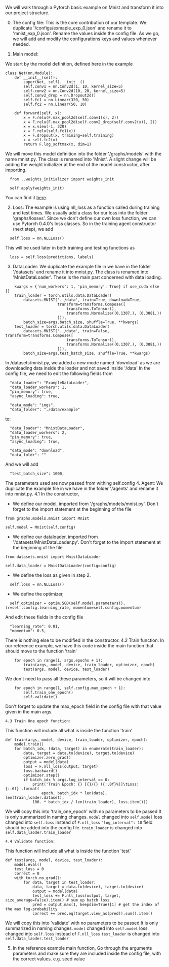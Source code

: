 We will walk through a Pytorch basic example on Mnist and transform it into our project structure.

0. The config file:
This is the core contribution of our template. We duplicate '/configs/exmaple_exp_0.json' and rename it to 'mnist_exp_0.json'.
Rename the values inside the config file. As we go, we will add and modify the configurations keys and values whenever needed.

1. Main model:

We start by the model definition, defined here in the example

```
class Net(nn.Module):
    def __init__(self):
        super(Net, self).__init__()
        self.conv1 = nn.Conv2d(1, 10, kernel_size=5)
        self.conv2 = nn.Conv2d(10, 20, kernel_size=5)
        self.conv2_drop = nn.Dropout2d()
        self.fc1 = nn.Linear(320, 50)
        self.fc2 = nn.Linear(50, 10)

    def forward(self, x):
        x = F.relu(F.max_pool2d(self.conv1(x), 2))
        x = F.relu(F.max_pool2d(self.conv2_drop(self.conv2(x)), 2))
        x = x.view(-1, 320)
        x = F.relu(self.fc1(x))
        x = F.dropout(x, training=self.training)
        x = self.fc2(x)
        return F.log_softmax(x, dim=1)
```
We will move this model definition into the folder '/graphs/models' with the name mnist.py. The class is renamed into 'Mnist'.
A slight change will be adding the weight initializer at the end of the model constructor, after importing.
```
  from ..weights_initializer import weights_init

  self.apply(weights_init)
```
You can find it [here](https://github.com/moemen95/PyTorch-Project-Template/blob/master/graphs/models/mnist.py).

2. Loss:
The example is using nll_loss as a function called during training and test times. We usually add a class for our loss into the folder 'graphs/losses'.
Since we don't define our own loss function, we can use Pytorch 0.4.0's loss classes.
So in the training agent constructor (next step), we add
```
  self.loss = nn.NLLLoss()
```
This will be used later in both training and testing functions as
```
  loss = self.loss(predictions, labels)
```

3. DataLoader:
We duplicate the example file in we have in the folder '/datasets' and rename it into mnist.py. The class is renamed into 'MnistDataLoader'.
These is the main part concerned with data loading.
```
    kwargs = {'num_workers': 1, 'pin_memory': True} if use_cuda else {}
    train_loader = torch.utils.data.DataLoader(
        datasets.MNIST('../data', train=True, download=True,
                       transform=transforms.Compose([
                           transforms.ToTensor(),
                           transforms.Normalize((0.1307,), (0.3081,))
                       ])),
        batch_size=args.batch_size, shuffle=True, **kwargs)
    test_loader = torch.utils.data.DataLoader(
        datasets.MNIST('../data', train=False, transform=transforms.Compose([
                           transforms.ToTensor(),
                           transforms.Normalize((0.1307,), (0.3081,))
                       ])),
        batch_size=args.test_batch_size, shuffle=True, **kwargs)
```
In /datasets/mnist.py, we added a new mode named 'download' as we are downloading data inside the loader and not saved inside '/data'
In the config file, we need to edit the following fields from
```
  "data_loader": "ExampleDataLoader",
  "data_loader_workers": 1,
  "pin_memory": true,
  "async_loading": true,

  "data_mode": "imgs",
  "data_folder": "./data/example"
```
to:
```
  "data_loader": "MnistDataLoader",
  "data_loader_workers": 2,
  "pin_memory": true,
  "async_loading": true,

  "data_mode": "download",
  "data_foldr": ""
```
And we will add
```
  "test_batch_size": 1000,

```

The parameters used are now passed from withing self.config
4. Agent:
We duplicate the example file in we have in the folder '/agents' and rename it into mnist.py.
    4.1 In the constructor,
- We define our model, imported from '/graphs/models/mnist.py'. Don't forget to the import statement at the beginning of the file
```
from graphs.models.mnist import Mnist

self.model = Mnist(self.config)
```
- We define our dataloader, imported from '/datasets/MnistDataLoader.py'. Don't forget to the import statement at the beginning of the file

```
from datasets.mnist import MnistDataLoader

self.data_loader = MnistDataLoader(config=config)
```
- We define the loss as given in step 2.
```
  self.loss = nn.NLLLoss()
```
- We define the optimizer,
```
  self.optimizer = optim.SGD(self.model.parameters(), lr=self.config.learning_rate, momentum=self.config.momentum)

```
And edit these fields in the config file
```
  "learning_rate": 0.01,
  "momentum": 0.5,
```
There is nothing else to be modified in the constructor.
    4.2 Train function:
In our reference example, we have this code inside the main function that should move to the function 'train'
```
    for epoch in range(1, args.epochs + 1):
        train(args, model, device, train_loader, optimizer, epoch)
        test(args, model, device, test_loader)
```
We don't need to pass all these parameters, so it will be changed into
```
    for epoch in range(1, self.config.max_epoch + 1):
        self.train_one_epoch()
        self.validate()
```
Don't forget to update the max_epoch field in the config file with that value given in the main args.

    4.3 Train One epoch function:
This function will include all what is inside the function 'train'
```
def train(args, model, device, train_loader, optimizer, epoch):
    model.train()
    for batch_idx, (data, target) in enumerate(train_loader):
        data, target = data.to(device), target.to(device)
        optimizer.zero_grad()
        output = model(data)
        loss = F.nll_loss(output, target)
        loss.backward()
        optimizer.step()
        if batch_idx % args.log_interval == 0:
            print('Train Epoch: {} [{}/{} ({:.0f}%)]\tLoss: {:.6f}'.format(
                epoch, batch_idx * len(data), len(train_loader.dataset),
            100. * batch_idx / len(train_loader), loss.item()))
```
We will copy this into 'train_one_epoch' with no parameters to be passed
It is only summarized in naming changes.
```model``` changed into ``` self.model ```
loss changed into ```self.loss``` instead of ``` F.nll_loss ```
``` "log_interval": 10 ``` field should be added into the config file.
``` train_loader ``` is changed into ``` self.data_laoder.train_loader ```

    4.4 Validate function:

This function will include all what is inside the function 'test'
```
def test(args, model, device, test_loader):
    model.eval()
    test_loss = 0
    correct = 0
    with torch.no_grad():
        for data, target in test_loader:
            data, target = data.to(device), target.to(device)
            output = model(data)
            test_loss += F.nll_loss(output, target, size_average=False).item() # sum up batch loss
            pred = output.max(1, keepdim=True)[1] # get the index of the max log-probability
            correct += pred.eq(target.view_as(pred)).sum().item()
```
We will copy this into 'validate' with no parameters to be passed
It is only summarized in naming changes.
```model``` changed into ``` self.model ```
loss changed into ```self.loss``` instead of ``` F.nll_loss ```
``` test_loader ``` is changed into ``` self.data_laoder.test_loader ```

5. In the reference example main function, Go through the arguments parameters and make sure they are included inside the config file, with the correct values.
e.g. seed value

